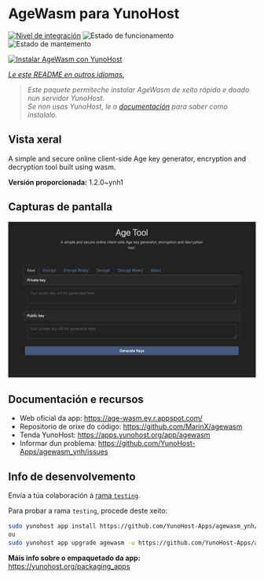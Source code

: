 <!--
NOTA: Este README foi creado automáticamente por <https://github.com/YunoHost/apps/tree/master/tools/readme_generator>
NON debe editarse manualmente.
-->

# AgeWasm para YunoHost

[![Nivel de integración](https://apps.yunohost.org/badge/integration/agewasm)](https://ci-apps.yunohost.org/ci/apps/agewasm/)
![Estado de funcionamento](https://apps.yunohost.org/badge/state/agewasm)
![Estado de mantemento](https://apps.yunohost.org/badge/maintained/agewasm)

[![Instalar AgeWasm con YunoHost](https://install-app.yunohost.org/install-with-yunohost.svg)](https://install-app.yunohost.org/?app=agewasm)

*[Le este README en outros idiomas.](./ALL_README.md)*

> *Este paquete permíteche instalar AgeWasm de xeito rápido e doado nun servidor YunoHost.*  
> *Se non usas YunoHost, le a [documentación](https://yunohost.org/install) para saber como instalalo.*

## Vista xeral

A simple and secure online client-side Age key generator, encryption and decryption tool built using wasm.


**Versión proporcionada:** 1.2.0~ynh1

## Capturas de pantalla

![Captura de pantalla de AgeWasm](./doc/screenshots/screenshot.png)

## Documentación e recursos

- Web oficial da app: <https://age-wasm.ey.r.appspot.com/>
- Repositorio de orixe do código: <https://github.com/MarinX/agewasm>
- Tenda YunoHost: <https://apps.yunohost.org/app/agewasm>
- Informar dun problema: <https://github.com/YunoHost-Apps/agewasm_ynh/issues>

## Info de desenvolvemento

Envía a túa colaboración á [rama `testing`](https://github.com/YunoHost-Apps/agewasm_ynh/tree/testing).

Para probar a rama `testing`, procede deste xeito:

```bash
sudo yunohost app install https://github.com/YunoHost-Apps/agewasm_ynh/tree/testing --debug
ou
sudo yunohost app upgrade agewasm -u https://github.com/YunoHost-Apps/agewasm_ynh/tree/testing --debug
```

**Máis info sobre o empaquetado da app:** <https://yunohost.org/packaging_apps>
